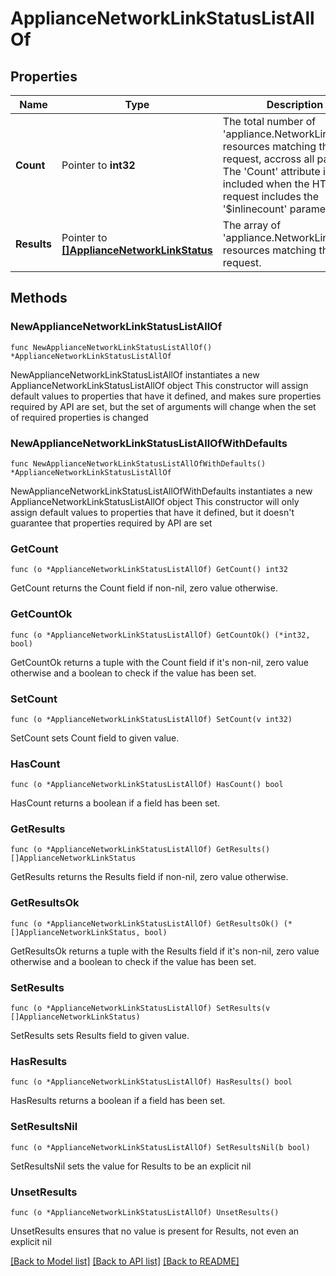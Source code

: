 # ApplianceNetworkLinkStatusListAllOf

## Properties

Name | Type | Description | Notes
------------ | ------------- | ------------- | -------------
**Count** | Pointer to **int32** | The total number of &#39;appliance.NetworkLinkStatus&#39; resources matching the request, accross all pages. The &#39;Count&#39; attribute is included when the HTTP GET request includes the &#39;$inlinecount&#39; parameter. | [optional] 
**Results** | Pointer to [**[]ApplianceNetworkLinkStatus**](ApplianceNetworkLinkStatus.md) | The array of &#39;appliance.NetworkLinkStatus&#39; resources matching the request. | [optional] 

## Methods

### NewApplianceNetworkLinkStatusListAllOf

`func NewApplianceNetworkLinkStatusListAllOf() *ApplianceNetworkLinkStatusListAllOf`

NewApplianceNetworkLinkStatusListAllOf instantiates a new ApplianceNetworkLinkStatusListAllOf object
This constructor will assign default values to properties that have it defined,
and makes sure properties required by API are set, but the set of arguments
will change when the set of required properties is changed

### NewApplianceNetworkLinkStatusListAllOfWithDefaults

`func NewApplianceNetworkLinkStatusListAllOfWithDefaults() *ApplianceNetworkLinkStatusListAllOf`

NewApplianceNetworkLinkStatusListAllOfWithDefaults instantiates a new ApplianceNetworkLinkStatusListAllOf object
This constructor will only assign default values to properties that have it defined,
but it doesn't guarantee that properties required by API are set

### GetCount

`func (o *ApplianceNetworkLinkStatusListAllOf) GetCount() int32`

GetCount returns the Count field if non-nil, zero value otherwise.

### GetCountOk

`func (o *ApplianceNetworkLinkStatusListAllOf) GetCountOk() (*int32, bool)`

GetCountOk returns a tuple with the Count field if it's non-nil, zero value otherwise
and a boolean to check if the value has been set.

### SetCount

`func (o *ApplianceNetworkLinkStatusListAllOf) SetCount(v int32)`

SetCount sets Count field to given value.

### HasCount

`func (o *ApplianceNetworkLinkStatusListAllOf) HasCount() bool`

HasCount returns a boolean if a field has been set.

### GetResults

`func (o *ApplianceNetworkLinkStatusListAllOf) GetResults() []ApplianceNetworkLinkStatus`

GetResults returns the Results field if non-nil, zero value otherwise.

### GetResultsOk

`func (o *ApplianceNetworkLinkStatusListAllOf) GetResultsOk() (*[]ApplianceNetworkLinkStatus, bool)`

GetResultsOk returns a tuple with the Results field if it's non-nil, zero value otherwise
and a boolean to check if the value has been set.

### SetResults

`func (o *ApplianceNetworkLinkStatusListAllOf) SetResults(v []ApplianceNetworkLinkStatus)`

SetResults sets Results field to given value.

### HasResults

`func (o *ApplianceNetworkLinkStatusListAllOf) HasResults() bool`

HasResults returns a boolean if a field has been set.

### SetResultsNil

`func (o *ApplianceNetworkLinkStatusListAllOf) SetResultsNil(b bool)`

 SetResultsNil sets the value for Results to be an explicit nil

### UnsetResults
`func (o *ApplianceNetworkLinkStatusListAllOf) UnsetResults()`

UnsetResults ensures that no value is present for Results, not even an explicit nil

[[Back to Model list]](../README.md#documentation-for-models) [[Back to API list]](../README.md#documentation-for-api-endpoints) [[Back to README]](../README.md)


